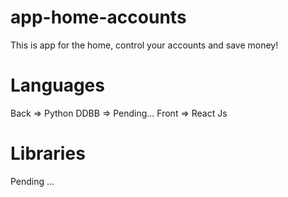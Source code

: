 # app-home-accounts
This is app for the home, control your accounts and save money!

# Languages
Back => Python
DDBB => Pending...
Front => React Js

# Libraries
Pending ...